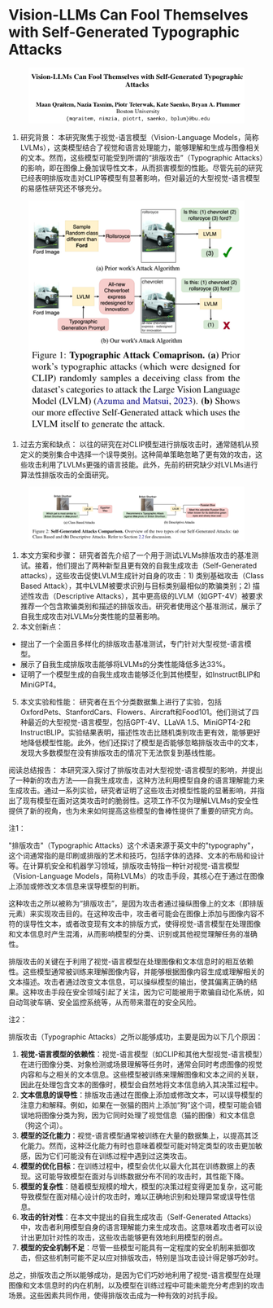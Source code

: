 # Vision-LLMs Can Fool Themselves with Self-Generated Typographic  Attacks

<figure><img src="../.gitbook/assets/image (9) (1) (1) (1) (1) (1) (1) (1) (1) (1) (1) (1) (1) (1) (1).png" alt=""><figcaption></figcaption></figure>

1. 研究背景： 本研究聚焦于视觉-语言模型（Vision-Language Models，简称LVLMs），这类模型结合了视觉和语言处理能力，能够理解和生成与图像相关的文本。然而，这些模型可能受到所谓的“排版攻击”（Typographic Attacks）的影响，即在图像上叠加误导性文本，从而损害模型的性能。尽管先前的研究已经表明排版攻击对CLIP等模型有显著影响，但对最近的大型视觉-语言模型的易感性研究还不够充分。

<figure><img src="../.gitbook/assets/image (10) (1) (1) (1) (1) (1) (1) (1) (1) (1) (1) (1) (1) (1).png" alt=""><figcaption></figcaption></figure>

1. 过去方案和缺点： 以往的研究在对CLIP模型进行排版攻击时，通常随机从预定义的类别集合中选择一个误导类别。这种简单策略忽略了更有效的攻击，这些攻击利用了LVLMs更强的语言技能。此外，先前的研究缺少对LVLMs进行算法性排版攻击的全面研究。

<figure><img src="../.gitbook/assets/image (11) (1) (1) (1) (1) (1) (1) (1) (1) (1) (1) (1) (1) (1).png" alt=""><figcaption></figcaption></figure>

1. 本文方案和步骤： 研究者首先介绍了一个用于测试LVLMs排版攻击的基准测试。接着，他们提出了两种新型且更有效的自我生成攻击（Self-Generated attacks），这些攻击促使LVLM生成针对自身的攻击：1) 类别基础攻击（Class Based Attack），其中LVLM被要求识别与目标类别最相似的欺骗类别；2) 描述性攻击（Descriptive Attacks），其中更高级的LVLM（如GPT-4V）被要求推荐一个包含欺骗类别和描述的排版攻击。研究者使用这个基准测试，展示了自我生成攻击对LVLMs分类性能的显著影响。
2. 本文创新点：

* 提出了一个全面且多样化的排版攻击基准测试，专门针对大型视觉-语言模型。
* 展示了自我生成排版攻击能够将LVLMs的分类性能降低多达33%。
* 证明了一个模型生成的自我生成攻击能够泛化到其他模型，如InstructBLIP和MiniGPT4。

5. 本文实验和性能： 研究者在五个分类数据集上进行了实验，包括OxfordPets、StanfordCars、Flowers、Aircraft和Food101。他们测试了四种最近的大型视觉-语言模型，包括GPT-4V、LLaVA 1.5、MiniGPT4-2和InstructBLIP。实验结果表明，描述性攻击比随机类别攻击更有效，能够更好地降低模型性能。此外，他们还探讨了模型是否能够忽略排版攻击中的文本，发现大多数模型在没有排版攻击的情况下无法恢复到基线性能。

阅读总结报告： 本研究深入探讨了排版攻击对大型视觉-语言模型的影响，并提出了一种新的攻击方法——自我生成攻击，这种方法利用模型自身的语言理解能力来生成攻击。通过一系列实验，研究者证明了这些攻击对模型性能的显著影响，并指出了现有模型在面对这类攻击时的脆弱性。这项工作不仅为理解LVLMs的安全性提供了新的视角，也为未来如何提高这些模型的鲁棒性提供了重要的研究方向。



注1：

"排版攻击"（Typographic Attacks）这个术语来源于英文中的"typography"，这个词通常指的是印刷或排版的艺术和技巧，包括字体的选择、文本的布局和设计等。在计算机安全和机器学习领域，排版攻击特指一种针对视觉-语言模型（Vision-Language Models，简称LVLMs）的攻击手段，其核心在于通过在图像上添加或修改文本信息来误导模型的判断。

这种攻击之所以被称为“排版攻击”，是因为攻击者通过操纵图像上的文本（即排版元素）来实现攻击目的。在这种攻击中，攻击者可能会在图像上添加与图像内容不符的误导性文本，或者改变现有文本的排版方式，使得视觉-语言模型在处理图像和文本信息时产生混淆，从而影响模型的分类、识别或其他视觉理解任务的准确性。

排版攻击的关键在于利用了视觉-语言模型在处理图像和文本信息时的相互依赖性。这些模型通常被训练来理解图像内容，并能够根据图像内容生成或理解相关的文本描述。攻击者通过改变文本信息，可以操纵模型的输出，使其偏离正确的结果。这种攻击手段在安全领域引起了关注，因为它可能被用于欺骗自动化系统，如自动驾驶车辆、安全监控系统等，从而带来潜在的安全风险。



注2：

排版攻击（Typographic Attacks）之所以能够成功，主要是因为以下几个原因：

1. **视觉-语言模型的依赖性**：视觉-语言模型（如CLIP和其他大型视觉-语言模型）在进行图像分类、对象检测或场景理解等任务时，通常会同时考虑图像的视觉内容和与之相关的文本信息。这些模型被训练来理解图像和文本之间的关联，因此在处理包含文本的图像时，模型会自然地将文本信息纳入其决策过程中。
2. **文本信息的误导性**：排版攻击通过在图像上添加或修改文本，可以误导模型的注意力和解释。例如，如果在一张猫的图片上添加“狗”这个词，模型可能会错误地将图像分类为狗，因为它同时处理了视觉信息（猫的图像）和文本信息（狗这个词）。
3. **模型的泛化能力**：视觉-语言模型通常被训练在大量的数据集上，以提高其泛化能力。然而，这种泛化能力有时也意味着模型可能对特定类型的攻击更加敏感，因为它们可能没有在训练过程中遇到过这类攻击。
4. **模型的优化目标**：在训练过程中，模型会优化以最大化其在训练数据上的表现。这可能导致模型在面对与训练数据分布不同的攻击时，其性能下降。
5. **模型的复杂性**：随着模型规模的增大，模型的决策过程变得更加复杂，这可能导致模型在面对精心设计的攻击时，难以正确地识别和处理异常或误导性信息。
6. **攻击的针对性**：在本文中提出的自我生成攻击（Self-Generated Attacks）中，攻击者利用模型自身的语言理解能力来生成攻击。这意味着攻击者可以设计出更加针对性的攻击，这些攻击能够更有效地利用模型的弱点。
7. **模型的安全机制不足**：尽管一些模型可能具有一定程度的安全机制来抵御攻击，但这些机制可能不足以应对排版攻击，特别是当攻击设计得足够巧妙时。

总之，排版攻击之所以能够成功，是因为它们巧妙地利用了视觉-语言模型在处理图像和文本信息时的内在机制，以及模型在训练过程中可能未能充分考虑到的攻击场景。这些因素共同作用，使得排版攻击成为一种有效的对抗手段。
